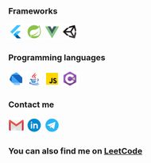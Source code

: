 ### Frameworks
![flutter](./icons/frameworks/flutter.png)
![spring-boot](./icons/frameworks/spring-boot.png)
![vue](./icons/frameworks/vue.png)
![unity](./icons/frameworks/unity.png) 

### Programming languages
![dart](./icons/programming-languages/dart.png)
![java](./icons/programming-languages/java.png)
![javascript](./icons/programming-languages/javascript.png)
![c-sharp](./icons/programming-languages/c-sharp.png)

### Contact me
[![gmail](./icons/contacts/gmail.png)](mailto:simon@marenkov.com)
[![linkedin](./icons/contacts/linkedin.png)](https://www.linkedin.com/in/shimon-marenkov/)
[![telegram](./icons/contacts/telegram.png)](https://t.me/smarenkov)

### You can also find me on [LeetCode](https://leetcode.com/smarenkov/)

<!--
**smarenkov/smarenkov** is a ✨ _special_ ✨ repository because its `README.md` (this file) appears on your GitHub profile.

Here are some ideas to get you started:

- 🔭 I’m currently working on ...
- 🌱 I’m currently learning ...
- 👯 I’m looking to collaborate on ...
- 🤔 I’m looking for help with ...
- 💬 Ask me about ...
- 📫 How to reach me: ...
- 😄 Pronouns: ...
- ⚡ Fun fact: ...
-->
